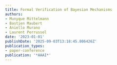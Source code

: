 ```yaml
---
title: Formal Verification of Bayesian Mechanisms
authors:
- Munyque Mittelmann
- Bastien Maubert
- Aniello Murano
- Laurent Perrussel
date: '2023-01-01'
publishDate: '2025-09-03T13:18:45.806426Z'
publication_types:
- paper-conference
publication: '*AAAI*'
---
```


